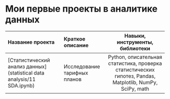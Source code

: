 # Мои первые проекты в аналитике данных


| Название проекта | Краткое описание | Навыки, инструменты, библиотеки | 
| :---------------------- | :---------------------- | :----------------------: |
| [Статистический анализ данных](statistical data analysis/11 SDA.ipynb)| Исследование тарифных планов | Python, описательная статистика, проверка статистических гипотез, Pandas, Matplotlib, NumPy, SciPy, math |
